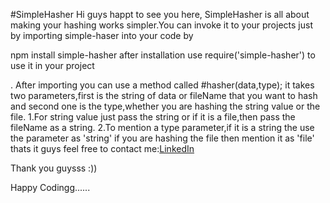 #SimpleHasher
Hi guys happt to see you here,
SimpleHasher is all about making your hashing works simpler.You can invoke it to your projects just by importing simple-haser into your code by

npm install simple-hasher 
after installation
use require('simple-hasher') to use it in your project

. After importing you can use a method called 
#hasher(data,type);
it takes two parameters,first is the string of data or fileName that you want to hash and second one is the type,whether you are hashing the string value or the file.
1.For string value just pass the string or if it is a file,then pass the fileName as a string.
2.To mention a type parameter,if it is a string the use the parameter as 'string' if you are hashing the file then mention it as 'file'
thats it guys feel free to contact me:[LinkedIn](https://www.linkedin.com/in/vskandhan/)

Thank you guysss :))

Happy Codingg......
